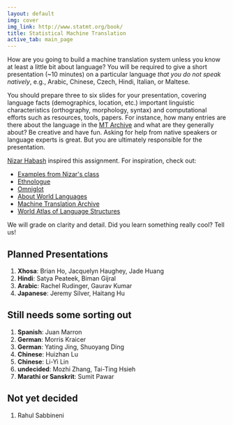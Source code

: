 ```yaml
---
layout: default
img: cover
img_link: http://www.statmt.org/book/
title: Statistical Machine Translation
active_tab: main_page 
---
```


How are you going to build a machine translation system unless you know at
least a little bit about language? You will be required to give 
a short presentation (~10 minutes) on a particular language <i>that you do 
not speak natively</i>, e.g., Arabic, Chinese, Czech, Hindi, Italian, or Maltese.

You should prepare three to six slides for your presentation, covering
language facts (demographics, location, etc.) important linguistic 
characteristics (orthography, morphology, syntax) and computational efforts 
such as resources, tools, papers. For instance,  how many entries are there
about the language in the [MT Archive](http://www.mt-archive.info/) 
and what are they generally about? Be creative and have fun. 
Asking for help from native speakers or language experts is great.
But you are ultimately responsible for the presentation.

[Nizar Habash](http://www.nizarhabash.com/) inspired this assignment.
For inspiration, check out:

* [Examples from Nizar's class](https://sites.google.com/site/comse6998machinetranslation/language-in-10-minutes)
* [Ethnologue](http://www.ethnologue.com/)
* [Omniglot](http://www.omniglot.com/)
* [About World Languages](http://www.aboutworldlanguages.com/)
* [Machine Translation Archive](http://www.mt-archive.info/)
* [World Atlas of Language Structures](http://wals.info/)

We will grade on clarity and detail. Did you learn 
something really cool? Tell us!

Planned Presentations
---------------------

1. **Xhosa**: Brian Ho, Jacquelyn Haughey, Jade Huang
2. **Hindi**: Satya Peateek, Biman Gijral
3. **Arabic**: Rachel Rudinger, Gaurav Kumar
2. **Japanese**: Jeremy Silver, Haitang Hu

Still needs some sorting out
----------------------------

1. **Spanish**: Juan Marron
4. **German**: Morris Kraicer
9. **German**: Yating Jing, Shuoyang Ding
5. **Chinese**: Huizhan Lu
7. **Chinese**: Li-Yi Lin
8. **undecided**: Mozhi Zhang, Tai-Ting Hsieh
10. **Marathi or Sanskrit**: Sumit Pawar

Not yet decided
---------------

1. Rahul Sabbineni







